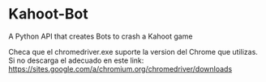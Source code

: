 # Kahoot-Bot
A Python API that creates Bots to crash a Kahoot game

Checa que el chromedriver.exe suporte la version del Chrome que utilizas.
Si no descarga el adecuado en este link: https://sites.google.com/a/chromium.org/chromedriver/downloads
